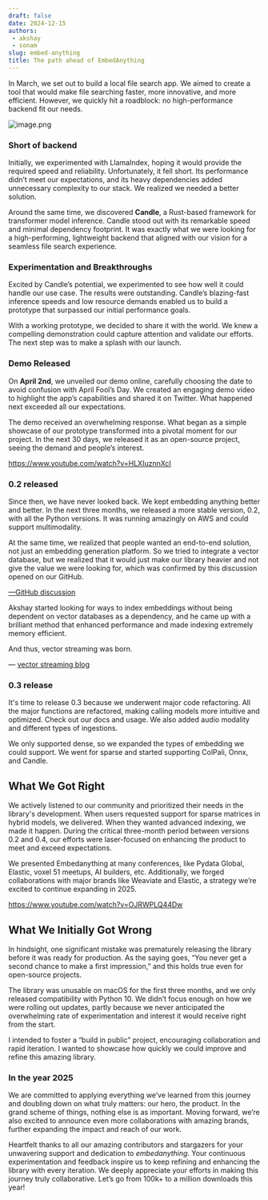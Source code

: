```yaml
---
draft: false 
date: 2024-12-15
authors: 
 - akshay
 - sonam
slug: embed-anything
title: The path ahead of EmbedAnything
---
```


In March, we set out to build a local file search app. We aimed to create a tool that would make file searching faster, more innovative, and more efficient. However, we quickly hit a roadblock: no high-performance backend fit our needs.

![image.png](https://royal-hygienic-522.notion.site/image/https%3A%2F%2Fprod-files-secure.s3.us-west-2.amazonaws.com%2Ff1bf59bf-2c3f-4b4d-a5f9-109d041ef45a%2Faa8abe48-4210-494c-af98-458b6694b09a%2Fimage.png?table=block&id=15d81b6a-6bbe-80cc-883e-fcafd65e619d&spaceId=f1bf59bf-2c3f-4b4d-a5f9-109d041ef45a&width=1420&userId=&cache=v2)

### Short of backend

Initially, we experimented with LlamaIndex, hoping it would provide the required speed and reliability. Unfortunately, it fell short. Its performance didn’t meet our expectations, and its heavy dependencies added unnecessary complexity to our stack. We realized we needed a better solution.

Around the same time, we discovered **Candle**, a Rust-based framework for transformer model inference. Candle stood out with its remarkable speed and minimal dependency footprint. It was exactly what we were looking for a high-performing, lightweight backend that aligned with our vision for a seamless file search experience.

### Experimentation and Breakthroughs

Excited by Candle’s potential, we experimented to see how well it could handle our use case. The results were outstanding. Candle’s blazing-fast inference speeds and low resource demands enabled us to build a prototype that surpassed our initial performance goals.

With a working prototype, we decided to share it with the world. We knew a compelling demonstration could capture attention and validate our efforts. The next step was to make a splash with our launch.

### Demo Released

On **April 2nd**, we unveiled our demo online, carefully choosing the date to avoid confusion with April Fool’s Day. We created an engaging demo video to highlight the app’s capabilities and shared it on Twitter. What happened next exceeded all our expectations.

The demo received an overwhelming response. What began as a simple showcase of our prototype transformed into a pivotal moment for our project. In the next 30 days, we released it as an open-source project, seeing the demand and people’s interest.

https://www.youtube.com/watch?v=HLXIuznnXcI

### 0.2 released

Since then, we have never looked back. We kept embedding anything better and better. In the next three months, we released a more stable version, 0.2, with all the Python versions. It was running amazingly on AWS and could support multimodality.

At the same time, we realized that people wanted an end-to-end solution, not just an embedding generation platform. So we tried to integrate a vector database, but we realized that it would just make our library heavier and not give the value we were looking for, which was confirmed by this discussion opened on our GitHub.

[—GitHub discussion](https://github.com/StarlightSearch/EmbedAnything/discussions/44#discussion-6953627)

Akshay started looking for ways to index embeddings without being dependent on vector databases as a dependency, and he came up with a brilliant method that enhanced performance and made indexing extremely memory efficient.

And thus, vector streaming was born.

— [vector streaming blog](https://starlight-search.com/blog/2024/01/31/vector-streaming/)

### 0.3 release

It's time to release 0.3 because we underwent major code refactoring. All the major functions are refactored, making calling models more intuitive and optimized. Check out our docs and usage. We also added audio modality and different types of ingestions.

We only supported dense, so we expanded the types of embedding we could support. We went for sparse and started supporting ColPali, Onnx, and Candle.

## What We Got Right

We actively listened to our community and prioritized their needs in the library's development. When users requested support for sparse matrices in hybrid models, we delivered. When they wanted advanced indexing, we made it happen. During the critical three-month period between versions 0.2 and 0.4, our efforts were laser-focused on enhancing the product to meet and exceed expectations.

We presented Embedanything at many conferences, like Pydata Global, Elastic, voxel 51 meetups, AI builders, etc. Additionally, we forged collaborations with major brands like Weaviate and Elastic, a strategy we’re excited to continue expanding in 2025.

https://www.youtube.com/watch?v=OJRWPLQ44Dw


## What We Initially Got Wrong

In hindsight, one significant mistake was prematurely releasing the library before it was ready for production. As the saying goes, “You never get a second chance to make a first impression,” and this holds true even for open-source projects.

The library was unusable on macOS for the first three months, and we only released compatibility with Python 10. We didn’t focus enough on how we were rolling out updates, partly because we never anticipated the overwhelming rate of experimentation and interest it would receive right from the start.

I intended to foster a “build in public” project, encouraging collaboration and rapid iteration. I wanted to showcase how quickly we could improve and refine this amazing library. 

### In the year 2025

We are committed to applying everything we’ve learned from this journey and doubling down on what truly matters: our hero, the product. In the grand scheme of things, nothing else is as important. Moving forward, we’re also excited to announce even more collaborations with amazing brands, further expanding the impact and reach of our work.

Heartfelt thanks to all our amazing contributors and stargazers for your unwavering support and dedication to *embedanything*. Your continuous experimentation and feedback inspire us to keep refining and enhancing the library with every iteration. We deeply appreciate your efforts in making this journey truly collaborative. Let’s go from 100k+ to a million downloads this year!